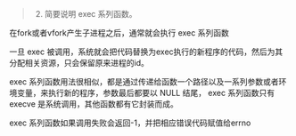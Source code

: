 > 2. 简要说明 exec 系列函数。

在fork或者vfork产生子进程之后，通常就会执行 exec 系列函数

一旦 exec 被调用，系统就会把代码替换为exec执行的新程序的代码，然后为其分配相关资源，只会保留原来进程的id。

exec 系列函数用法很相似，都是通过传递给函数一个路径以及一系列参数或者环境变量，来执行新的程序，参数最后都要以 NULL 结尾， exec 系列函数只有 execve 是系统调用，其他函数都有它封装而成。

exec 系列函数如果调用失败会返回-1，并把相应错误代码赋值给errno